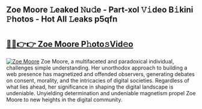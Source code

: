 ## Zoe Moore 𝙻eaked 𝙽u𝚍e - Part-xol 𝚅𝚒deo B𝚒kini 𝙿hotos - Hot All 𝙻eaks p5qfn

# <h2><a href="http://ld58lg4.urlbe.top/?page=Zoe+Moore">🔗🔗👉👉 Zoe Moore P𝚑oto𝚜Vid𝚎o</a></h2>

[![Zoe Moore](https://i.imgur.com/eBuTRDB.gif)](http://ld58lg4.urlbe.top/?page=Zoe+Moore)
Zoe Moore, a multifaceted and paradoxical individual, challenges simple understanding. Her unorthodox approach to building a web presence has magnetized and offended observers, generating debates on consent, morality, and the intricacies of digital societies. Regardless of what lies ahead, her significance in shaping the digital landscape is undeniable. Unyielding determination and undeniable magnetism propel Zoe Moore to new heights in the digital community.
